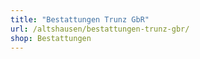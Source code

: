 ```yaml
---
title: "Bestattungen Trunz GbR"
url: /altshausen/bestattungen-trunz-gbr/
shop: Bestattungen
---
```

